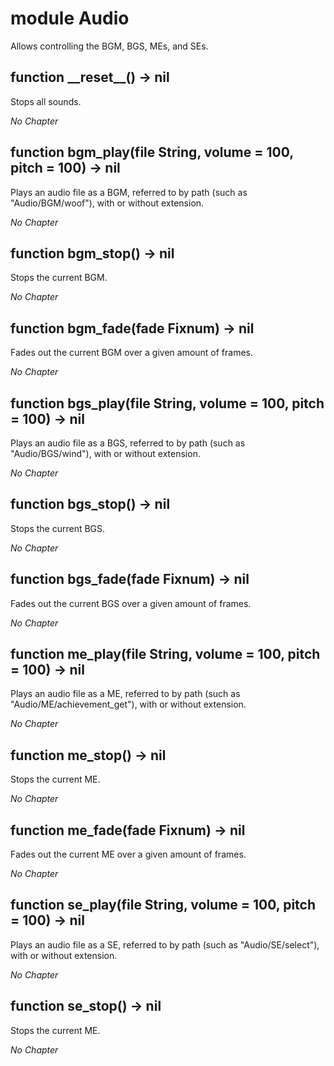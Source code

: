 # module Audio

Allows controlling the BGM, BGS, MEs, and SEs.

## function \_\_reset\_\_() -> nil

Stops all sounds.

*No Chapter*


## function bgm\_play(file String, volume = 100, pitch = 100) -> nil

Plays an audio file as a BGM, referred to by path (such as "Audio/BGM/woof"), with or without extension.

*No Chapter*


## function bgm\_stop() -> nil

Stops the current BGM.

*No Chapter*


## function bgm\_fade(fade Fixnum) -> nil

Fades out the current BGM over a given amount of frames.

*No Chapter*


## function bgs\_play(file String, volume = 100, pitch = 100) -> nil

Plays an audio file as a BGS, referred to by path (such as "Audio/BGS/wind"), with or without extension.

*No Chapter*


## function bgs\_stop() -> nil

Stops the current BGS.

*No Chapter*


## function bgs\_fade(fade Fixnum) -> nil

Fades out the current BGS over a given amount of frames.

*No Chapter*

## function me\_play(file String, volume = 100, pitch = 100) -> nil

Plays an audio file as a ME, referred to by path (such as "Audio/ME/achievement\_get"), with or without extension.

*No Chapter*


## function me\_stop() -> nil

Stops the current ME.

*No Chapter*


## function me\_fade(fade Fixnum) -> nil

Fades out the current ME over a given amount of frames.

*No Chapter*


## function se\_play(file String, volume = 100, pitch = 100) -> nil

Plays an audio file as a SE, referred to by path (such as "Audio/SE/select"), with or without extension.

*No Chapter*


## function se\_stop() -> nil

Stops the current ME.

*No Chapter*

